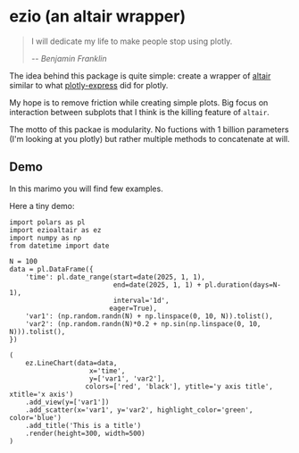 

# ezio (an altair wrapper)


> I will dedicate my life to make people stop using plotly.
>
> -- <cite>Benjamin Franklin</cite>


The idea behind this package is quite simple: create a wrapper of [altair](https://altair-viz.github.io/) similar to what [plotly-express](https://plotly.com/python/plotly-express/) did for plotly.

My hope is to remove friction while creating simple plots. Big focus on interaction between subplots that I think is the killing feature of `altair`.

The motto of this packae is modularity. No fuctions with 1 billion parameters (I'm looking at you plotly) but rather multiple methods to concatenate at will.



## Demo

In this marimo you will find few examples.

Here a tiny demo:


```
import polars as pl
import ezioaltair as ez
import numpy as np
from datetime import date

N = 100
data = pl.DataFrame({
    'time': pl.date_range(start=date(2025, 1, 1), 
                          end=date(2025, 1, 1) + pl.duration(days=N-1), 
                          interval='1d',
                         eager=True),
    'var1': (np.random.randn(N) + np.linspace(0, 10, N)).tolist(),
    'var2': (np.random.randn(N)*0.2 + np.sin(np.linspace(0, 10, N))).tolist(),
})

(
    ez.LineChart(data=data, 
                    x='time', 
                    y=['var1', 'var2'],
                   colors=['red', 'black'], ytitle='y axis title', xtitle='x axis')
    .add_view(y=['var1'])
    .add_scatter(x='var1', y='var2', highlight_color='green', color='blue')
    .add_title('This is a title')
    .render(height=300, width=500)
)
```
